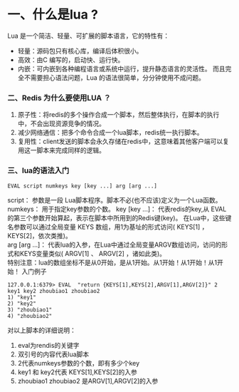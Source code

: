 # 一、什么是lua ?
Lua 是一个简洁、轻量、可扩展的脚本语言，它的特性有：
- 轻量：源码包只有核心库，编译后体积很小。
- 高效：由C 编写的，启动快、运行快。
- 内嵌：可内嵌到各种编程语言或系统中运行，提升静态语言的灵活性。
而且完全不需要担心语法问题，Lua 的语法很简单，分分钟使用不成问题。


### 二、Redis 为什么要使用LUA ？
1. 原子性：将redis的多个操作合成一个脚本，然后整体执行，在脚本的执行中，不会出现资源竞争的情况。
2. 减少网络通信：把多个命令合成一个lua脚本，redis统一执行脚本。
3. 复用性：client发送的脚本会永久存储在redis中，这意味着其他客户端可以复用这一脚本来完成同样的逻辑。


### 三、lua的语法入门
``` 
EVAL script numkeys key [key ...] arg [arg ...]
```
script： 参数是一段 Lua脚本程序。脚本不必(也不应该)定义为一个Lua函数。 
numkeys： 用于指定key参数的个数。 
key [key ...]： 代表redis的key,从 EVAL 的第三个参数开始算起，表示在脚本中所用到的Redis键(key)。
在Lua中，这些键名参数可以通过全局变量 KEYS 数组，用1为基址的形式访问( KEYS[1] ，KEYS[2]，依次类推)。  
arg [arg ...]： 代表lua的入参，在Lua中通过全局变量ARGV数组访问，访问的形式和KEYS变量类似( ARGV[1] 、 ARGV[2] ，诸如此类)。  
特别注意：lua的数组坐标不是从0开始，是从1开始。从1开始！从1开始！从1开始！
入门例子
``` 
127.0.0.1:6379> EVAL  "return {KEYS[1],KEYS[2],ARGV[1],ARGV[2]}" 2  key1 key2 zhoubiao1 zhoubiao2
1) "key1"
2) "key2"
3) "zhoubiao1"
4) "zhoubiao2"
```
对以上脚本的详细说明：
1. eval为rendis的关键字
2. 双引号的内容代表lua脚本
3. 2代表numkeys参数的个数，即有多少个key
4. key1 和 key2代表 KEYS[1],KEYS[2]的入参
5. zhoubiao1 zhoubiao2 是ARGV[1],ARGV[2]的入参
